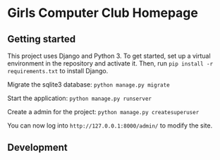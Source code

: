 # Girls Computer Club Homepage

## Getting started

This project uses Django and Python 3. To get started, set up a virtual environment in the repository and activate it. Then, run `pip install -r requirements.txt` to install Django.

Migrate the sqlite3 database: `python manage.py migrate` 

Start the application: `python manage.py runserver` 

Create a admin for the project: `python manage.py createsuperuser`  

You can now log into `http://127.0.0.1:8000/admin/` to modify the site.  

## Development


